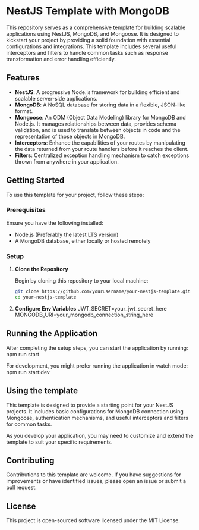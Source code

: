 # NestJS Template with MongoDB

This repository serves as a comprehensive template for building scalable applications using NestJS, MongoDB, and Mongoose. It is designed to kickstart your project by providing a solid foundation with essential configurations and integrations. This template includes several useful interceptors and filters to handle common tasks such as response transformation and error handling efficiently.

## Features

- **NestJS**: A progressive Node.js framework for building efficient and scalable server-side applications.
- **MongoDB**: A NoSQL database for storing data in a flexible, JSON-like format.
- **Mongoose**: An ODM (Object Data Modeling) library for MongoDB and Node.js. It manages relationships between data, provides schema validation, and is used to translate between objects in code and the representation of those objects in MongoDB.
- **Interceptors**: Enhance the capabilities of your routes by manipulating the data returned from your route handlers before it reaches the client.
- **Filters**: Centralized exception handling mechanism to catch exceptions thrown from anywhere in your application.

## Getting Started

To use this template for your project, follow these steps:

### Prerequisites

Ensure you have the following installed:
- Node.js (Preferably the latest LTS version)
- A MongoDB database, either locally or hosted remotely

### Setup

1. **Clone the Repository**

   Begin by cloning this repository to your local machine:

   ```bash
   git clone https://github.com/yourusername/your-nestjs-template.git
   cd your-nestjs-template

2. **Configure Env Variables**
JWT_SECRET=your_jwt_secret_here
MONGODB_URI=your_mongodb_connection_string_here


## Running the Application

After completing the setup steps, you can start the application by running:
npm run start

For development, you might prefer running the application in watch mode:
npm run start:dev

## Using the template
This template is designed to provide a starting point for your NestJS projects. It includes basic configurations for MongoDB connection using Mongoose, authentication mechanisms, and useful interceptors and filters for common tasks.

As you develop your application, you may need to customize and extend the template to suit your specific requirements.

## Contributing 
Contributions to this template are welcome. If you have suggestions for improvements or have identified issues, please open an issue or submit a pull request.

## License
This project is open-sourced software licensed under the MIT License.
